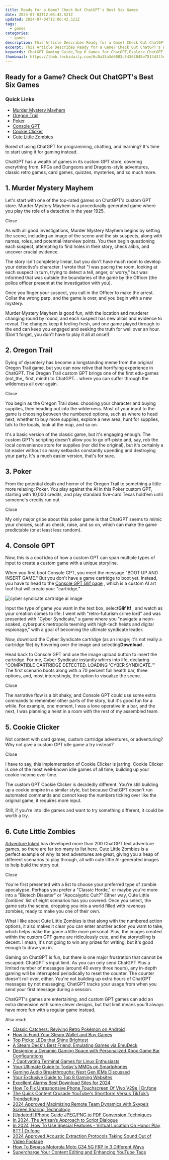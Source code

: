```yaml
---
title: Ready for a Game? Check Out ChatGPT's Best Six Games
date: 2024-07-03T12:06:42.521Z
updated: 2024-07-04T12:06:42.521Z
tags:
  - games
categories:
  - games
description: This Article Describes Ready for a Game? Check Out ChatGPT's Best Six Games
excerpt: This Article Describes Ready for a Game? Check Out ChatGPT's Best Six Games
keywords: ChatGPT Gaming Guide,Top 6 Games for ChatGPT,Explore ChatGPT Games,ChatGPT Game Recommendations,Best Games with ChatGPT,ChatGPT and Interactive Gaming,Discover Games for Chatbot
thumbnail: https://thmb.techidaily.com/6c0a15a3d6083cf4363045e7514d3f4e9e6ab2b47b75aab4b7af36cf0fe09749.jpg
---
```


## Ready for a Game? Check Out ChatGPT's Best Six Games

### Quick Links

* [Murder Mystery Mayhem](#murder-mystery-mayhem)
* [Oregon Trail](#oregon-trail)
* [Poker](#poker)
* [Console GPT](#console-gpt)
* [Cookie Clicker](#cookie-clicker)
* [Cute Little Zombies](#cute-little-zombies)

 Bored of using ChatGPT for programming, chatting, and learning? It's time to start using it for gaming instead.

 ChatGPT has a wealth of games in its custom GPT store, covering everything from, RPGs and Dungeons and Dragons-style adventures, classic retro games, card games, quizzes, mysteries, and so much more.

## 1. Murder Mystery Mayhem

 Let's start with one of the top-rated games on ChatGPT's custom GPT store. Murder Mystery Mayhem is a procedurally generated game where you play the role of a detective in the year 1925.

Close

 As with all good investigations, Murder Mystery Mayhem begins by setting the scene, including an image of the scene and the six suspects, along with names, roles, and potential interview points. You then begin questioning each suspect, attempting to find holes in their story, check alibis, and uncover crucial evidence.

 The story isn't completely linear, but you don't have much room to develop your detective's character. I wrote that "I was pacing the room, looking at each suspect in turn, trying to detect a tell, anger, or worry," but was informed that was outside the boundaries of the game by the Officer (the police officer present at the investigation with you).

 Once you finger your suspect, you call in the Officer to make the arrest. Collar the wrong perp, and the game is over, and you begin with a new mystery.

 Murder Mystery Mayhem is good fun, with the location and murderer changing round by round, and each suspect has new alibis and evidence to reveal. The changes keep it feeling fresh, and one game played through to the end can keep you engaged and seeking the truth for well over an hour. (Don't forget, you don't have to play it all at once!)

## 2. Oregon Trail

 Dying of dysentery has become a longstanding meme from the original Oregon Trail game, but you can now relive that horrifying experience in ChatGPT. The Oregan Trail custom GPT brings one of the first edu-games (not_the_ first, mind!) to ChatGPT... where you can suffer through the wilderness all over again.

Close

 You begin as the Oregon Trail does: choosing your character and buying supplies, then heading out into the wilderness. Most of your input to the game is choosing between the numbered options, such as where to head next, whether to buy more supplies, explore a new area, hunt for supplies, talk to the locals, look at the map, and so on.

 It's a basic version of the classic game, but it's engaging enough. The custom GPT's scripting doesn't allow you to go off-piste and, say, rob the local convenience store for supplies (nor did the original), but it's certainly a lot easier without so many setbacks constantly upending and destroying your party. It's a much easier version, that's for sure.

## 3. Poker

 From the potential death and horror of the Oregon Trail to something a little more relaxing: Poker. You play against the AI in this Poker custom GPT, starting with 10,000 credits, and play standard five-card Texas hold'em until someone's credits run out.

Close

 My only major gripe about this poker game is that ChatGPT seems to mimic your choices, such as check, raise, and so on, which can make the game predictable (or at least less random).

## 4. Console GPT

 Now, this is a cool idea of how a custom GPT can span multiple types of input to create a custom game with a unique storyline.

 When you first boot Console GPT, you meet the message "BOOT UP AND INSERT GAME." But you don't have a game cartridge to boot yet. Instead, you have to head to the [Console GPT Glif page](https://glif.app/@fab1an/glifs/clotu9ul2002vl90fh6cmpjw0) , which is a custom AI art tool that will create your "cartridge."

![cyber syndicate cartridge ai image](https://static1.makeuseofimages.com/wordpress/wp-content/uploads/2024/04/cyber-syndicate-cartridge-ai-image.jpg)

 Input the type of game you want in the text box, select**Glif It!** , and watch as your creation comes to life. I went with "retro-futurism crime lord" and was presented with "Cyber Syndicate," a game where you "navigate a neon-soaked, cyberpunk metropolis teeming with high-tech heists and digital espionage," with a goal of becoming the ultimate syndicate leader.

 Now, download the Cyber Syndicate cartridge (as an image; it's not really a cartridge file) by hovering over the image and selecting**Download** .

 Head back to Console GPT and use the image upload button to insert the cartridge. For me, Cyber Syndicate instantly whirrs into life, declaring "COMPATIBLE CARTRIDGE DETECTED. LOADING 'CYBER SYNDICATE.'" The first scenario boots along with a 70 percent full health bar, three options, and, most interestingly, the option to visualize the scene.

Close

 The narrative flow is a bit shaky, and Console GPT could use some extra commands to remember other parts of the story, but it's good fun for a while. For example, one moment, I was a lone operative in a bar, and the next, I was planning a heist in a room with the rest of my assembled team.

## 5. Cookie Clicker

 Not content with card games, custom cartridge adventures, or adventuring? Why not give a custom GPT idle game a try instead?

Close

 I have to say, this implementation of Cookie Clicker is jarring. Cookie Clicker is one of the most well-known idle games of all time, building up your cookie income over time.

 The custom GPT Cookie Clicker is decidedly different. You're still building up a cookie empire in a similar style, but because ChatGPT doesn't run automated commands and cannot keep the numbers ticking over like the original game, it requires more input.

 Still, if you're into idle games and want to try something different, it could be worth a try.

## 6. Cute Little Zombies

[Adventure Inked](https://adventureinked.wixsite.com/gpts/) has developed more than 200 ChatGPT text adventure games, so there are far too many to list here. Cute Little Zombies is a perfect example of why its text adventures are great, giving you a heap of different scenarios to play through, all with cute little AI-generated images to help build the story out.

Close

 You're first presented with a list to choose your preferred type of zombie apocalypse. Perhaps you prefer a "Classic Horde," or maybe you're more into a "Biotech Disaster" or "Apocalyptic Cult?" Either way, Cute Little Zombies' list of eight scenarios has you covered. Once you select, the game sets the scene, dropping you into a world filled with ravenous zombies, ready to make you one of their own.

 What I like about Cute Little Zombies is that along with the numbered action options, it also makes it clear you can enter another action you want to take, which helps make the game a little more personal. Plus, the images created within the custom GPT game are ridiculously cute, and the storytelling is decent. I mean, it's not going to win any prizes for writing, but it's good enough to draw you in.

 Gaming on ChatGPT is fun, but there is one major frustration that cannot be escaped: ChatGPT's input limit. As you can only send ChatGPT Plus a limited number of messages (around 40 every three hours), any in-depth gaming will be interrupted periodically to reset the counter. The counter doesn't roll over, either. You're not building up extra hours of ChatGPT messages by not messaging; ChatGPT tracks your usage from when you send your first message during a session.

 ChatGPT's games are entertaining, and custom GPT games can add an extra dimension with some clever designs, but that limit means you'll always have more fun with a regular game instead.


<ins class="adsbygoogle"
     style="display:block"
     data-ad-format="autorelaxed"
     data-ad-client="ca-pub-7571918770474297"
     data-ad-slot="1223367746"></ins>



<ins class="adsbygoogle"
     style="display:block"
     data-ad-client="ca-pub-7571918770474297"
     data-ad-slot="8358498916"
     data-ad-format="auto"
     data-full-width-responsive="true"></ins>

<span class="atpl-alsoreadstyle">Also read:</span>
<div><ul>
<li><a href="https://games-able.techidaily.com/classic-catchers-reviving-retro-pokemon-on-android/"><u>Classic Catchers: Reviving Retro Pokémon on Android</u></a></li>
<li><a href="https://games-able.techidaily.com/how-to-fund-your-steam-wallet-and-buy-games/"><u>How to Fund Your Steam Wallet and Buy Games</u></a></li>
<li><a href="https://games-able.techidaily.com/top-picks-leds-that-shine-brightest/"><u>Top Picks: LEDs that Shine Brightest</u></a></li>
<li><a href="https://games-able.techidaily.com/a-steam-decks-best-friend-emulating-games-via-emudeck/"><u>A Steam Deck's Best Friend: Emulating Games via EmuDeck</u></a></li>
<li><a href="https://games-able.techidaily.com/designing-a-dynamic-gaming-space-with-personalized-xbox-game-bar-configurations/"><u>Designing a Dynamic Gaming Space with Personalized Xbox Game Bar Configurations</u></a></li>
<li><a href="https://games-able.techidaily.com/7-captivating-terminal-games-for-linux-enthusiasts/"><u>7 Captivating Terminal Games for Linux Enthusiasts</u></a></li>
<li><a href="https://games-able.techidaily.com/your-ultimate-guide-to-todays-mmos-on-smartphones/"><u>Your Ultimate Guide to Today's MMOs on Smartphones</u></a></li>
<li><a href="https://games-able.techidaily.com/gaming-audio-breakthroughs-next-gen-iems-discussed/"><u>Gaming Audio Breakthroughs: Next Gen IEMs Discussed</u></a></li>
<li><a href="https://games-able.techidaily.com/your-exclusive-guide-to-top-8-gaming-websites/"><u>Your Exclusive Guide to Top 8 Gaming Websites</u></a></li>
<li><a href="https://some-knowledge.techidaily.com/excellent-alarms-best-download-sites-for-2024/"><u>Excellent Alarms  Best Download Sites for 2024</u></a></li>
<li><a href="https://howto.techidaily.com/how-to-fix-unresponsive-phone-touchscreen-of-vivo-v29e-drfone-by-drfone-fix-android-problems-fix-android-problems/"><u>How To Fix Unresponsive Phone Touchscreen Of Vivo V29e | Dr.fone</u></a></li>
<li><a href="https://youtube-video-recordings.techidaily.com/the-quick-content-crusade-youtubes-shortform-versus-tiktoks-trendsetting/"><u>The Quick Content Crusade  YouTube's Shortform Versus TikTok’s Trendsetting</u></a></li>
<li><a href="https://video-screen-grab.techidaily.com/2024-approved-maximizing-remote-team-dynamics-with-skypes-screen-sharing-technology/"><u>2024 Approved  Maximizing Remote Team Dynamics with Skype’s Screen Sharing Technology</u></a></li>
<li><a href="https://extra-approaches.techidaily.com/updated-iphone-guide-jpegpng-to-pdf-conversion-techniques/"><u>[Updated] IPhone Guide  JPEG/PNG to PDF Conversion Techniques</u></a></li>
<li><a href="https://some-guidance.techidaily.com/in-2024-the-artisans-approach-to-script-dialogue/"><u>In 2024, The Artisan’s Approach to Script Dialogue</u></a></li>
<li><a href="https://phone-solutions.techidaily.com/in-2024-how-to-use-special-features-virtual-location-on-honor-play-8t-drfone-by-drfone-virtual-android/"><u>In 2024, How To Use Special Features - Virtual Location On Honor Play 8T? | Dr.fone</u></a></li>
<li><a href="https://audio-editing.techidaily.com/2024-approved-acoustic-extraction-protocols-taking-sound-out-of-video-footage/"><u>2024 Approved Acoustic Extraction Protocols Taking Sound Out of Video Footage</u></a></li>
<li><a href="https://android-frp.techidaily.com/how-to-bypass-motorola-moto-g34-5g-frp-in-3-different-ways-by-drfone-android/"><u>How To Bypass Motorola Moto G34 5G FRP In 3 Different Ways</u></a></li>
<li><a href="https://youtube-videos.techidaily.com/supercharge-your-content-editing-and-enhancing-youtube-tags/"><u>Supercharge Your Content  Editing and Enhancing YouTube Tags</u></a></li>
</ul></div>

